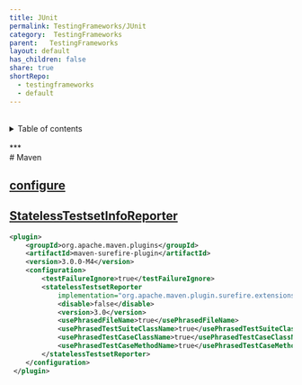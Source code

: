 ```yaml
---
title: JUnit
permalink: TestingFrameworks/JUnit
category:  TestingFrameworks
parent:   TestingFrameworks
layout: default
has_children: false
share: true
shortRepo:
  - testingframeworks
  - default
---
```


<br/>
<details markdown="block">
<summary>
Table of contents
</summary>
{: .text-delta }
1. TOC
{:toc}
</details>
<br/>
***
<br/>
# Maven

## [configure](https://maven.apache.org/surefire/maven-surefire-plugin/examples/junit-platform.html)

## [StatelessTestsetInfoReporter](https://maven.apache.org/surefire/surefire-extensions-api/apidocs/org/apache/maven/surefire/extensions/StatelessTestsetInfoReporter.html)

```xml
<plugin>
    <groupId>org.apache.maven.plugins</groupId>
    <artifactId>maven-surefire-plugin</artifactId>
    <version>3.0.0-M4</version>
    <configuration>
        <testFailureIgnore>true</testFailureIgnore>
        <statelessTestsetReporter
            implementation="org.apache.maven.plugin.surefire.extensions.junit5.JUnit5Xml30StatelessReporter">
            <disable>false</disable>
            <version>3.0</version>
            <usePhrasedFileName>true</usePhrasedFileName>
            <usePhrasedTestSuiteClassName>true</usePhrasedTestSuiteClassName>
            <usePhrasedTestCaseClassName>true</usePhrasedTestCaseClassName>
            <usePhrasedTestCaseMethodName>true</usePhrasedTestCaseMethodName>
        </statelessTestsetReporter>
    </configuration>
 </plugin>
```